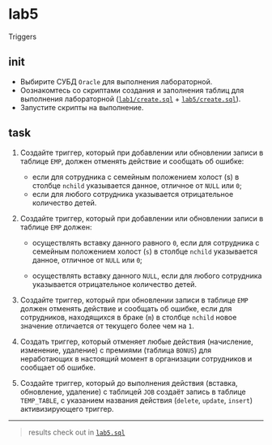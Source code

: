 # lab5

Triggers

## init

- Выбирите СУБД `Oracle` для выполнения лабораторной.
- Оознакомтесь со скриптами создания и заполнения таблиц для выполнения
  лабораторной
  ([`lab1/create.sql`](https://github.com/Drapegnik/bsu/blob/master/dms/lab1/create.sql) + [`lab5/create.sql`](https://github.com/Drapegnik/bsu/blob/master/dms/lab5/create.sql)).
- Запустите скрипты на выполнение.

## task

1. Создайте триггер, который при добавлении или обновлении записи в таблице `EMP`, должен отменять действие и сообщать об ошибке:

   - если для сотрудника с семейным положением холост (s) в столбце `nchild` указывается данное, отличное от `NULL` или `0`;
   - если для любого сотрудника указывается отрицательное количество детей.

2. Создайте триггер, который при добавлении или обновлении записи в таблице `EMP` должен:

   - осуществлять вставку данного равного `0`, если для сотрудника с семейным положением холост (`s`) в столбце `nchild` указывается данное, отличное от `NULL` или `0`;

   - осуществлять вставку данного `NULL`, если для любого сотрудника указывается отрицательное количество детей.

3. Создайте триггер, который при обновлении записи в таблице `EMP` должен отменять действие и сообщать об ошибке, если для сотрудников, находящихся в браке (`m`) в столбце `nchild` новое значение отличается от текущего более чем на `1`.

4. Создать триггер, который отменяет любые действия (начисление, изменение, удаление) с премиями (таблица `BONUS`) для неработающих в настоящий момент в организации сотрудников и сообщает об ошибке.

5. Создайте триггер, который до выполнения действия (вставка, обновление, удаление) с таблицей `JOB` создаёт запись в таблице `TEMP_TABLE`, с указанием названия действия (`delete`, `update`, `insert`) активизирующего триггер.

---

> results check out in
> [`lab5.sql`](https://github.com/Drapegnik/bsu/blob/master/dms/lab5/lab5.sql)
